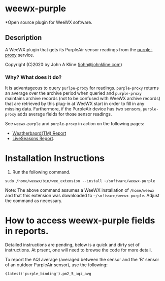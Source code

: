 # weewx-purple
*Open source plugin for WeeWX software.

## Description

A WeeWX plugin that gets its PurpleAir sensor readings from the
[purple-proxy](https://github.com/chaunceygardiner/weewx-purple) service.

Copyright (C)2020 by John A Kline (john@johnkline.com)

### Why?  What does it do?

It is advantageous to query `purlpe-proxy` for readings.  `purple-proxy`
returns an average over the archive period when queried and `purple-proxy`
maintains archive records (not to be confused with WeeWX archive records)
that are retrieved by this plug-in at WeeWX start in order to fill in any
missing data.  Furthermore, if the PurpleAir device has two sensors,
`purple-proxy` adds average fields for those sensor readings.

See `weewx-purple` and `purple-proxy` in action on the following pages:
* [Weatherbaord(TM) Report](https://www.paloaltoweather.com/weatherboard.html)
* [LiveSeasons Report](https://www.paloaltoweather.com/index.html).

# Installation Instructions
1. Run the following command.

`sudo /home/weewx/bin/wee_extension --install ~/software/weewx-purple`

Note: The above command assumes a WeeWX installation of `/home/weewx` and
      that this extension was downloaded to `~/software/weewx-purple`.
      Adjust the command as necessary.

# How to access weewx-purple fields in reports.

Detailed instructions are pending, below is a quick and dirty set of instructions.
At prsent, one will need to browse the code for more detail.

To report the AQI average (averaged between the sensor and the 'B' sensor of
an outdoor PurpleAir sensor), use the following:

```
$latest('purple_binding').pm2_5_aqi_avg
```
